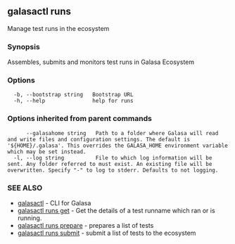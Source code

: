 ## galasactl runs

Manage test runs in the ecosystem

### Synopsis

Assembles, submits and monitors test runs in Galasa Ecosystem

### Options

```
  -b, --bootstrap string   Bootstrap URL
  -h, --help               help for runs
```

### Options inherited from parent commands

```
      --galasahome string   Path to a folder where Galasa will read and write files and configuration settings. The default is '${HOME}/.galasa'. This overrides the GALASA_HOME environment variable which may be set instead.
  -l, --log string          File to which log information will be sent. Any folder referred to must exist. An existing file will be overwritten. Specify "-" to log to stderr. Defaults to not logging.
```

### SEE ALSO

* [galasactl](galasactl.md)	 - CLI for Galasa
* [galasactl runs get](galasactl_runs_get.md)	 - Get the details of a test runname which ran or is running.
* [galasactl runs prepare](galasactl_runs_prepare.md)	 - prepares a list of tests
* [galasactl runs submit](galasactl_runs_submit.md)	 - submit a list of tests to the ecosystem

